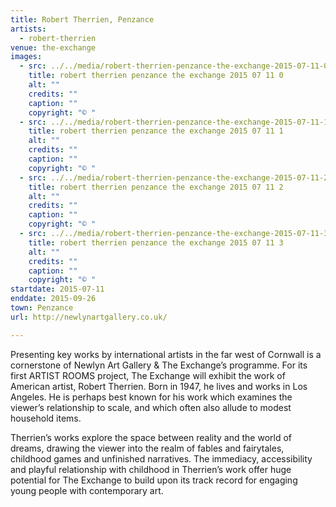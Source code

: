```yaml
---
title: Robert Therrien, Penzance
artists:
  - robert-therrien
venue: the-exchange
images:
  - src: ../../media/robert-therrien-penzance-the-exchange-2015-07-11-0.webp
    title: robert therrien penzance the exchange 2015 07 11 0
    alt: ""
    credits: ""
    caption: ""
    copyright: "© "
  - src: ../../media/robert-therrien-penzance-the-exchange-2015-07-11-1.webp
    title: robert therrien penzance the exchange 2015 07 11 1
    alt: ""
    credits: ""
    caption: ""
    copyright: "© "
  - src: ../../media/robert-therrien-penzance-the-exchange-2015-07-11-2.webp
    title: robert therrien penzance the exchange 2015 07 11 2
    alt: ""
    credits: ""
    caption: ""
    copyright: "© "
  - src: ../../media/robert-therrien-penzance-the-exchange-2015-07-11-3.webp
    title: robert therrien penzance the exchange 2015 07 11 3
    alt: ""
    credits: ""
    caption: ""
    copyright: "© "
startdate: 2015-07-11
enddate: 2015-09-26
town: Penzance
url: http://newlynartgallery.co.uk/

---
```


Presenting key works by international artists in the far west of Cornwall is a cornerstone of Newlyn Art Gallery & The Exchange’s programme. For its first ARTIST ROOMS project, The Exchange will exhibit the work of American artist, Robert Therrien. Born in 1947, he lives and works in Los Angeles. He is perhaps best known for his work which examines the viewer’s relationship to scale, and which often also allude to modest household items.



Therrien’s works explore the space between reality and the world of dreams, drawing the viewer into the realm of fables and fairytales, childhood games and unfinished narratives. The immediacy, accessibility and playful relationship with childhood in Therrien’s work offer huge potential for The Exchange to build upon its track record for engaging young people with contemporary art.

